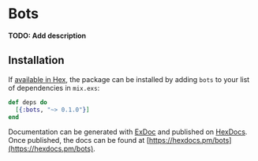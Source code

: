 # Bots

**TODO: Add description**

## Installation

If [available in Hex](https://hex.pm/docs/publish), the package can be installed
by adding `bots` to your list of dependencies in `mix.exs`:

```elixir
def deps do
  [{:bots, "~> 0.1.0"}]
end
```

Documentation can be generated with [ExDoc](https://github.com/elixir-lang/ex_doc)
and published on [HexDocs](https://hexdocs.pm). Once published, the docs can
be found at [https://hexdocs.pm/bots](https://hexdocs.pm/bots).

